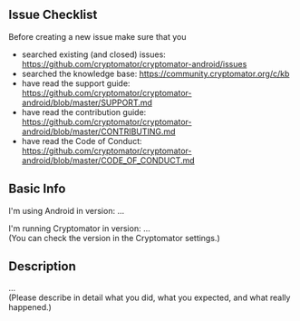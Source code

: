 ## Issue Checklist

Before creating a new issue make sure that you
- searched existing (and closed) issues: https://github.com/cryptomator/cryptomator-android/issues
- searched the knowledge base: https://community.cryptomator.org/c/kb
- have read the support guide: https://github.com/cryptomator/cryptomator-android/blob/master/SUPPORT.md
- have read the contribution guide: https://github.com/cryptomator/cryptomator-android/blob/master/CONTRIBUTING.md
- have read the Code of Conduct: https://github.com/cryptomator/cryptomator-android/blob/master/CODE_OF_CONDUCT.md

## Basic Info

I'm using Android in version: …

I'm running Cryptomator in version: …  
(You can check the version in the Cryptomator settings.)

## Description

…  
(Please describe in detail what you did, what you expected, and what really happened.)
